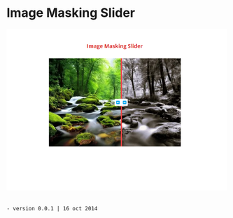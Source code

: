 # Image Masking Slider

![Image Masking Slider](/src/images/img-mask-slider.png)

```

- version 0.0.1 | 16 oct 2014

```
